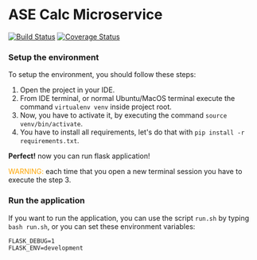 # ASE Calc Microservice

[![Build Status](https://app.travis-ci.com/lorenzovolpi/calc4testing.svg?branch=master)](https://app.travis-ci.com/lorenzovolpi/calc4testing)
[![Coverage Status](https://coveralls.io/repos/github/lorenzovolpi/calc4testing/badge.svg?branch=master)](https://coveralls.io/github/lorenzovolpi/calc4testing?branch=master)


### Setup the environment

To setup the environment, you should follow these steps:

1. Open the project in your IDE.
2. From IDE terminal, or normal Ubuntu/MacOS terminal execute the command `virtualenv venv` inside project root.
3. Now, you have to activate it, by executing the command `source venv/bin/activate`.
4. You have to install all requirements, let's do that with `pip install -r requirements.txt`.

**Perfect!** now you can run flask application!

<span style="color:orange">WARNING:</span> each time that you open a new terminal session you have
to execute the step 3.


### Run the application

If you want to run the application, you can use the script `run.sh` by typing `bash run.sh`,
or you can set these environment variables:

```
FLASK_DEBUG=1
FLASK_ENV=development
```
